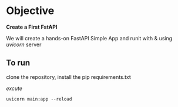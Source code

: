 # Objective 

__Create a First FstAPI__ 

We will create a hands-on FastAPI Simple App and runit with & using  _uvicorn_ server




## To run 
clone the repository, install the pip requirements.txt



_excute_

```
uvicorn main:app --reload
```


